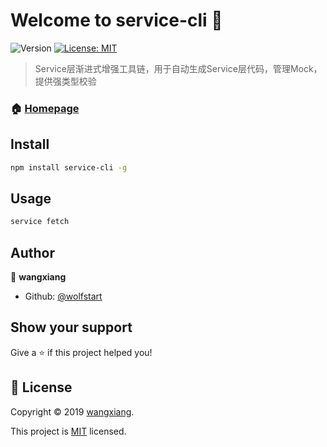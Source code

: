 # Welcome to service-cli 👋
![Version](https://img.shields.io/badge/version-0.0.1-blue.svg?cacheSeconds=2592000)
[![License: MIT](https://img.shields.io/badge/License-MIT-yellow.svg)](https://github.com/wolfstark/service-cli/blob/master/LICENSE)

> Service层渐进式增强工具链，用于自动生成Service层代码，管理Mock，提供强类型校验

### 🏠 [Homepage](https://github.com/wolfstark/service-cli)

## Install

```sh
npm install service-cli -g
```

## Usage

```sh
service fetch
```

## Author

👤 **wangxiang**

* Github: [@wolfstart](https://github.com/wolfstart)

## Show your support

Give a ⭐️ if this project helped you!


## 📝 License

Copyright © 2019 [wangxiang](https://github.com/wolfstart).

This project is [MIT](https://github.com/wolfstark/service-cli/blob/master/LICENSE) licensed.
